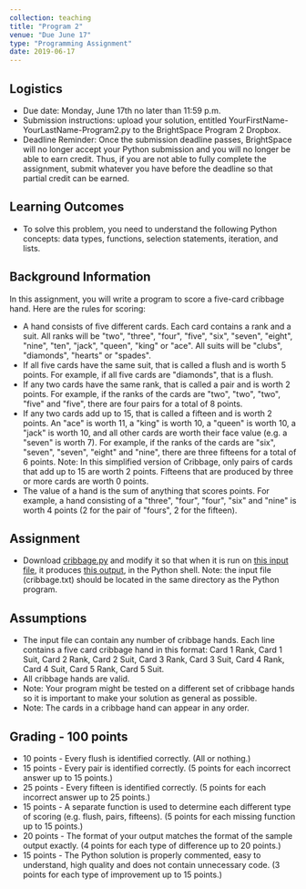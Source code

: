 ```yaml
---
collection: teaching
title: "Program 2"
venue: "Due June 17"
type: "Programming Assignment"
date: 2019-06-17
---
```


## Logistics
* Due date: Monday, June 17th no later than 11:59 p.m.
* Submission instructions: upload your solution, entitled YourFirstName-YourLastName-Program2.py to the BrightSpace Program 2 Dropbox.
* Deadline Reminder: Once the submission deadline passes, BrightSpace will no longer accept your
Python submission and you will no longer be able to earn credit.
Thus, if you are not able to fully complete the assignment, submit whatever you have before
the deadline so that partial credit can be earned.

## Learning Outcomes
* To solve this problem, you need to understand the following Python concepts:
data types, functions, selection statements, iteration, and lists.

## Background Information
In this assignment, you will write a program to score a five-card
cribbage hand. Here are the rules for scoring:
* A hand consists of five different cards. Each card contains a rank and a suit. All ranks will be "two", "three", "four", "five", "six", "seven", "eight", "nine", "ten", "jack", "queen", "king" or "ace". All suits will be "clubs", "diamonds", "hearts" or "spades".
* If all five cards have the same suit, that is called a flush and is worth 5 points. For example, if all five cards are "diamonds", that is a flush.
* If any two cards have the same rank, that is called a pair and is worth 2 points. For example, if the ranks of the cards are "two", "two", "two", "five" and "five", there are four pairs for a total of 8 points.
* If any two cards add up to 15, that is called a fifteen and is worth 2 points. An "ace" is worth 11, a "king" is worth 10, a "queen" is worth 10, a "jack" is worth 10, and all other cards are worth their face value (e.g. a "seven" is worth 7). For example, if the ranks of the cards are "six", "seven", "seven", "eight" and "nine", there are three fifteens for a total of 6 points. Note: In this simplified version of Cribbage, only pairs of cards that add up to 15 are worth 2 points. Fifteens that are produced by three or more cards are worth 0 points.
* The value of a hand is the sum of anything that scores points. For example, a hand consisting of a "three", "four", "four", "six" and "nine" is worth 4 points (2 for the pair of "fours", 2 for the fifteen).

## Assignment
* Download [cribbage.py](https://lgw2.github.io/teaching/csci127-summer-2019/assignments/cribbage.py) and modify it so that when it is run on
[this input file](https://lgw2.github.io/teaching/csci127-summer-2019/assignments/cribbage.txt), it produces [this output](https://lgw2.github.io/teaching/csci127-summer-2019/assignments/output.txt), in the Python shell.
Note: the input file (cribbage.txt) should be located in the same directory
as the Python program.

## Assumptions
* The input file can contain any number of cribbage hands. Each line contains a five card cribbage hand in this format: Card 1 Rank, Card 1 Suit, Card 2 Rank, Card 2 Suit, Card 3 Rank, Card 3 Suit, Card 4 Rank, Card 4 Suit, Card 5 Rank, Card 5 Suit.
* All cribbage hands are valid.
* Note: Your program might be tested on a different set of cribbage hands so it is important to make your solution as general as possible.
* Note: The cards in a cribbage hand can appear in any order.

## Grading - 100 points
* 10 points - Every flush is identified correctly. (All or nothing.)
* 15 points - Every pair is identified correctly. (5 points for each incorrect answer up to 15 points.)
* 25 points - Every fifteen is identified correctly. (5 points for each incorrect answer up to 25 points.)
* 15 points - A separate function is used to determine each different type of scoring (e.g. flush, pairs, fifteens). (5 points for each missing function up to 15 points.)
* 20 points - The format of your output matches the format of the sample output exactly. (4 points for each type of difference up to 20 points.)
* 15 points - The Python solution is properly commented, easy to understand, high quality and does not contain unnecessary code. (3 points for each type of improvement up to 15 points.)
